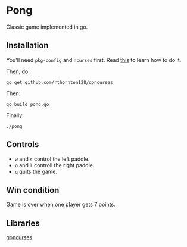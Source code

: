 # Pong

Classic game implemented in go.

## Installation

You'll need `pkg-config` and `ncurses` first. Read
[this](https://github.com/rthornton128/goncurses/wiki)
to learn how to do it.

Then, do:

```
go get github.com/rthornton128/goncurses
```

Then:

```
go build pong.go
```

Finally:

```
./pong
```

## Controls

- `w` and `s` control the left paddle.
- `o` and `l` controll the right paddle.
- `q` quits the game.

## Win condition
Game is over when one player gets 7 points.

## Libraries
[goncurses](https://code.google.com/p/goncurses/)

